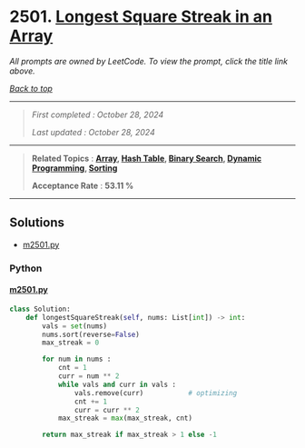 # 2501. [Longest Square Streak in an Array](<https://leetcode.com/problems/longest-square-streak-in-an-array>)

*All prompts are owned by LeetCode. To view the prompt, click the title link above.*

*[Back to top](<../README.md>)*

------

> *First completed : October 28, 2024*
>
> *Last updated : October 28, 2024*

------

> **Related Topics** : **[Array](<by_topic/Array.md>), [Hash Table](<by_topic/Hash Table.md>), [Binary Search](<by_topic/Binary Search.md>), [Dynamic Programming](<by_topic/Dynamic Programming.md>), [Sorting](<by_topic/Sorting.md>)**
>
> **Acceptance Rate** : **53.11 %**

------

## Solutions

- [m2501.py](<../my-submissions/m2501.py>)
### Python
#### [m2501.py](<../my-submissions/m2501.py>)
```Python
class Solution:
    def longestSquareStreak(self, nums: List[int]) -> int:
        vals = set(nums)
        nums.sort(reverse=False)
        max_streak = 0

        for num in nums :
            cnt = 1
            curr = num ** 2
            while vals and curr in vals :
                vals.remove(curr)           # optimizing
                cnt += 1
                curr = curr ** 2
            max_streak = max(max_streak, cnt)

        return max_streak if max_streak > 1 else -1

```

